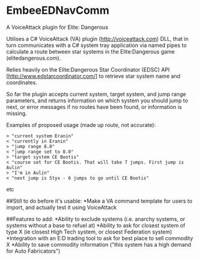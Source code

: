 EmbeeEDNavComm
==============

A VoiceAttack plugin for Elite: Dangerous 

Utilises a C# VoiceAttack (VA) plugin (http://voiceattack.com) DLL, that in turn communicates with a C# system tray application via named pipes to calculate a route between star systems in the Elite:Dangerous game (elitedangerous.com).

Relies heavily on the Elite:Dangerous Star Coordinator (EDSC) API [http://www.edstarcoordinator.com/] to retrieve star system name and coordinates.

So far the plugin accepts current system, target system, and jump range parameters, and returns information on which system you should jump to next, or error messages if no routes have been found, or information is missing.

Examples of proposed usage (made up route, not accurate):
```
> "current system Eranin"
< "currently in Eranin"
> "jump range 8.0"
< "jump range set to 8.0"
> "target system CE Bootis"
< "course set for CE Bootis. That will take 7 jumps. First jump is Aulin"
> "I'm in Aulin"
< "next jump is Styx - 6 jumps to go until CE Bootis"
```
etc


##Still to do before it's usable:
*Make a VA command template for users to import, and actually test it using VoiceAttack

##Features to add:
*Ability to exclude systems (i.e. anarchy systems, or systems without a base to refuel at)
*Ability to ask for closest system of type X (ie closest High Tech system, or closest Federation system)
*Integration with an E:D trading tool to ask for best place to sell commodity X
*Ability to save commodity information ("this system has a high demand for Auto Fabricators")
